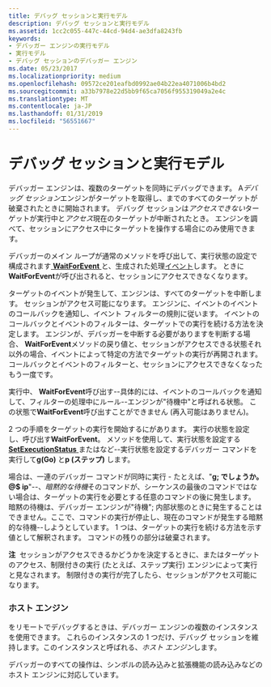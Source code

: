 ```yaml
---
title: デバッグ セッションと実行モデル
description: デバッグ セッションと実行モデル
ms.assetid: 1cc2c055-447c-44cd-94d4-ae3dfa8243fb
keywords:
- デバッガー エンジンの実行モデル
- 実行モデル
- デバッグ セッションのデバッガー エンジン
ms.date: 05/23/2017
ms.localizationpriority: medium
ms.openlocfilehash: 09572ce201eafbd0992ae04b22ea4071006b4bd2
ms.sourcegitcommit: a33b7978e22d5bb9f65ca7056f955319049a2e4c
ms.translationtype: MT
ms.contentlocale: ja-JP
ms.lasthandoff: 01/31/2019
ms.locfileid: "56551667"
---
```

# <a name="debugging-session-and-execution-model"></a>デバッグ セッションと実行モデル


デバッガー エンジンは、複数のターゲットを同時にデバッグできます。 A*デバッグ セッション*エンジンがターゲットを取得し、までのすべてのターゲットが破棄されたときに開始されます。 デバッグ セッションは*アクセスできない*ターゲットが実行中と*アクセス*現在のターゲットが中断されたとき。 エンジンを調べて、セッションにアクセス中にターゲットを操作する場合にのみ使用できます。

デバッガーのメイン ループが通常のメソッドを呼び出して、実行状態の設定で構成されます[ **WaitForEvent** ](https://msdn.microsoft.com/library/windows/hardware/ff561229)と、生成された処理[イベント](events.md#events)します。 ときに**WaitForEvent**が呼び出されると、セッションにアクセスできなくなります。

ターゲットのイベントが発生して、エンジンは、すべてのターゲットを中断します。 セッションがアクセス可能になります。 エンジンに、イベントのイベントのコールバックを通知し、イベント フィルターの規則に従います。 イベントのコールバックとイベントのフィルターは、ターゲットでの実行を続ける方法を決定します。 エンジンが、デバッガーを中断する必要がありますを判断する場合、 **WaitForEvent**メソッドの戻り値と、セッションがアクセスできる状態それ以外の場合、イベントによって特定の方法でターゲットの実行が再開されます。コールバックとイベントのフィルターと、セッションにアクセスできなくなったもう一度です。

実行中、 **WaitForEvent**呼び出す--具体的には、イベントのコールバックを通知して、フィルターの処理中にルール--エンジンが"待機中"と呼ばれる状態。 この状態で**WaitForEvent**呼び出すことができません (再入可能はありません)。

2 つの手順をターゲットの実行を開始するにがあります。 実行の状態を設定し、呼び出す**WaitForEvent**。 メソッドを使用して、実行状態を設定する[ **SetExecutionStatus** ](https://msdn.microsoft.com/library/windows/hardware/ff556693)またはなど--実行状態を設定するデバッガー コマンドを実行して**g(Go)** と**p (ステップ)** します。

場合は、一連のデバッガー コマンドが同時に実行 - たとえば、"**g; でしょうか。@$ ip**"--、*暗黙的な待機*そのコマンドが、シーケンスの最後のコマンドではない場合は、ターゲットの実行を必要とする任意のコマンドの後に発生します。 暗黙の待機は、デバッガー エンジンが"待機"; 内部状態のときに発生することはできません。ここで、コマンドの実行が停止し、現在のコマンドが発生する暗黙的な待機--しようとしています。 1 つは、ターゲットの実行を続ける方法を示す値として解釈されます。 コマンドの残りの部分は破棄されます。

**注**  セッションがアクセスできるかどうかを決定するときに、またはターゲットのアクセス、制限付きの実行 (たとえば、ステップ実行) エンジンによって実行と見なされます。 制限付きの実行が完了したら、セッションがアクセス可能になります。

 

### <a name="span-idhostenginespanspan-idhostenginespanhost-engine"></a><span id="host_engine"></span><span id="HOST_ENGINE"></span>ホスト エンジン

をリモートでデバッグするときは、デバッガー エンジンの複数のインスタンスを使用できます。 これらのインスタンスの 1 つだけ、デバッグ セッションを維持します。このインスタンスと呼ばれる、*ホスト エンジン*します。

デバッガーのすべての操作は、シンボルの読み込みと拡張機能の読み込みなどのホスト エンジンに対応しています。

 

 





